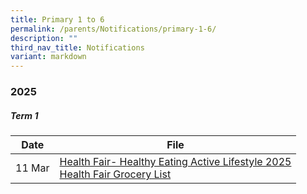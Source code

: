 ```yaml
---
title: Primary 1 to 6
permalink: /parents/Notifications/primary-1-6/
description: ""
third_nav_title: Notifications
variant: markdown
---
```

### **2025**

##### Term 1

| Date| File | 
| -------- | -------- |
|11 Mar|[Health Fair- Healthy Eating Active Lifestyle 2025](/files/Notification%202025/Pri%201%20to%206/Health_Fair__Healthy_Eating_Active_Lifestyle_2025.pdf)<br>[Health Fair Grocery List](/files/Notification%202025/Pri%201%20to%206/Health_Fair__25_Grocery_List.pdf)|